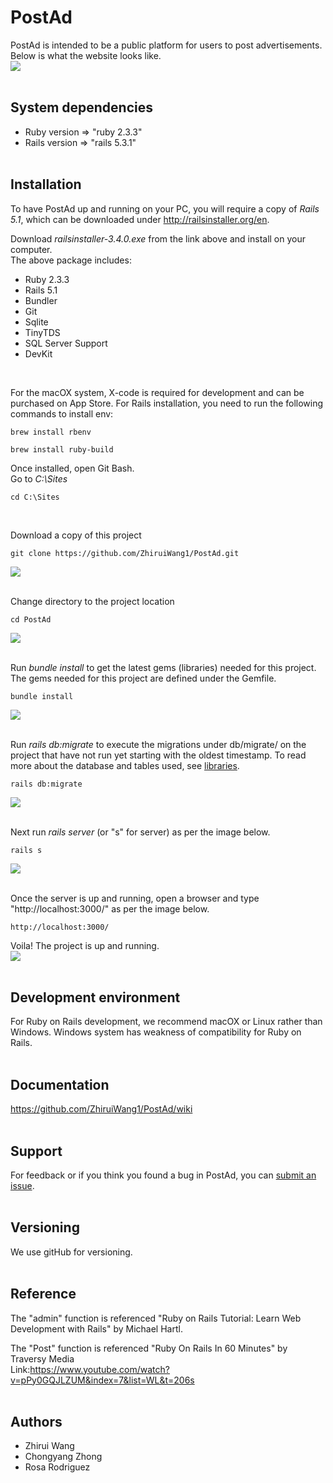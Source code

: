 # PostAd
PostAd is intended to be a public platform for users to post advertisements. <br />
Below is what the website looks like. <br />
<img src="https://github.com/rozar17/proj2/blob/master/img/1.%20index.jpg"/> <br /><br />



## System dependencies
* Ruby version 		=>		"ruby 2.3.3"
* Rails version 	=>		"rails 5.3.1" <br /><br />



## Installation
To have PostAd up and running on your PC, you will require a copy of _Rails 5.1_, which can be downloaded under http://railsinstaller.org/en. <br />

Download _railsinstaller-3.4.0.exe_ from the link above and install on your computer. <br />
The above package includes:
*	Ruby 2.3.3
*	Rails 5.1
*	Bundler
*	Git
*	Sqlite
*	TinyTDS
*	SQL Server Support
*	DevKit
<br />

For the macOX system, X-code is required for development and can be purchased on App Store. For Rails installation, you need to run the following commands to install env:
```
brew install rbenv

brew install ruby-build
```

Once installed, open Git Bash. <br />
Go to _C:\Sites_
```
cd C:\Sites
```
<br />



Download a copy of this project
```
git clone https://github.com/ZhiruiWang1/PostAd.git
```
<img src="https://github.com/rozar17/proj2/blob/master/img/2.%20gitBash_download.jpg"/> <br /><br />



Change directory to the project location
```
cd PostAd
```
<img src="https://github.com/rozar17/proj2/blob/master/img/3.%20gitBash.jpg"/> <br /><br />



Run _bundle install_ to get the latest gems (libraries) needed for this project. <br />
The gems needed for this project are defined under the Gemfile.
```
bundle install
```
<img src="https://github.com/rozar17/proj2/blob/master/img/4.%20bundle%20install.jpg"/> <br /><br />



Run _rails db:migrate_ to execute the migrations under db/migrate/ on the project that have not run yet starting with the oldest timestamp. To read more about the database and tables used, see [libraries](https://github.com/ZhiruiWang1/PostAd/wiki/Libraries).



```
rails db:migrate
```
<img src="https://github.com/rozar17/proj2/blob/master/img/5.%20db%20migrate.jpg"/> <br /><br />



Next run _rails server_ (or "s" for server) as per the image below.
```
rails s
```
<img src="https://github.com/rozar17/proj2/blob/master/img/6.%20rails%20s.jpg"/> <br /><br />



Once the server is up and running, open a browser and type "http://localhost:3000/" as per the image below.
```
http://localhost:3000/
```
Voila! The project is up and running. <br />
<img src="https://github.com/rozar17/proj2/blob/master/img/1.%20index.jpg"/> <br /><br />



## Development environment
For Ruby on Rails development, we recommend macOX or Linux rather than Windows. Windows system has weakness of compatibility for Ruby on Rails. <br /><br />



## Documentation
<a href="https://github.com/ZhiruiWang1/PostAd/wiki" target="_blank">https://github.com/ZhiruiWang1/PostAd/wiki</a> <br /><br />



## Support
For feedback or if you think you found a bug in PostAd, you can [submit an issue](https://github.com/ZhiruiWang1/PostAd/issues/new).<br /><br />



## Versioning
We use gitHub for versioning. <br /><br />



## Reference
The "admin" function is referenced "Ruby on Rails Tutorial: Learn Web Development with Rails" by Michael Hartl. 

The "Post" function is referenced "Ruby On Rails In 60 Minutes" by Traversy Media<br />
Link:<a href="https://www.youtube.com/watch?v=pPy0GQJLZUM&index=7&list=WL&t=206s" target="_blank">https://www.youtube.com/watch?v=pPy0GQJLZUM&index=7&list=WL&t=206s</a><br /><br />




## Authors
* Zhirui Wang
* Chongyang Zhong
* Rosa Rodriguez <br />



